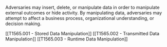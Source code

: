 Adversaries may insert, delete, or manipulate data in order to manipulate external outcomes or hide activity. By manipulating data, adversaries may attempt to affect a business process, organizational understanding, or decision making.

[[T1565.001 - Stored Data Manipulation]]
[[T1565.002 - Transmitted Data Manipulation]]
[[T1565.003 - Runtime Data Manipulation]]
